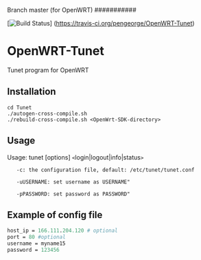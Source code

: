 Branch master (for OpenWRT)
###########

[![Build Status](https://travis-ci.org/pengeorge/OpenWRT-Tunet.svg?branch=master)]
(https://travis-ci.org/pengeorge/OpenWRT-Tunet)

OpenWRT-Tunet
=============

Tunet program for OpenWRT

Installation
------------

```shell
cd Tunet
./autogen-cross-compile.sh
./rebuild-cross-compile.sh <OpenWrt-SDK-directory>
```

Usage
-----

Usage: tunet [options] `<`login|logout|info|status`>`

       -c: the configuration file, default: /etc/tunet/tunet.conf

       -uUSERNAME: set username as USERNAME"

       -pPASSWORD: set password as PASSWORD"


Example of config file
----------------------

```perl
host_ip = 166.111.204.120 # optional  
port = 80 #optional  
username = myname15  
password = 123456  
```

